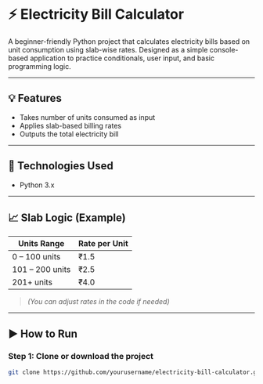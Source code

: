 # ⚡ Electricity Bill Calculator

A beginner-friendly Python project that calculates electricity bills based on unit consumption using slab-wise rates. Designed as a simple console-based application to practice conditionals, user input, and basic programming logic.

---

## 💡 Features

- Takes number of units consumed as input
- Applies slab-based billing rates
- Outputs the total electricity bill

---

## 🔧 Technologies Used

- Python 3.x

---

## 📈 Slab Logic (Example)

| Units Range        | Rate per Unit |
|--------------------|---------------|
| 0 – 100 units      | ₹1.5          |
| 101 – 200 units    | ₹2.5          |
| 201+ units         | ₹4.0          |

> *(You can adjust rates in the code if needed)*

---

## ▶️ How to Run

### Step 1: Clone or download the project  
```bash
git clone https://github.com/yourusername/electricity-bill-calculator.git

